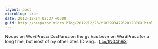 ```yaml
---
layout: post
microblog: true
date: 2012-12-24 02:37 +0300
guid: http://desparoz.micro.blog/2012/12/23/t282993479620128769.html
---
```

Noupe on WordPress: DesParoz on the go has been on WordPress for a long time, but most of my other sites (Diving... [t.co/tN04h9i3](http://t.co/tN04h9i3)
